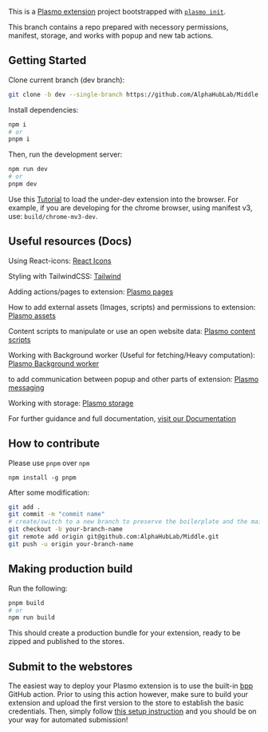 This is a [Plasmo extension](https://docs.plasmo.com/) project bootstrapped with [`plasmo init`](https://www.npmjs.com/package/plasmo).


This branch contains a repo prepared with necessory permissions, manifest, storage, and works with popup and new tab actions.


## Getting Started

Clone current branch (dev branch):

```bash
git clone -b dev --single-branch https://github.com/AlphaHubLab/Middle.git
```

Install dependencies:

```bash
npm i
# or
pnpm i
```

Then, run the development server:

```bash
npm run dev
# or
pnpm dev
```

Use this [Tutorial](https://docs.plasmo.com/framework#loading-the-extension-in-chrome/) to load the under-dev extension into the browser. For example, if you are developing for the chrome browser, using manifest v3, use: `build/chrome-mv3-dev`.

## Useful resources (Docs)

Using React-icons:
[React Icons](https://react-icons.github.io/react-icons/)

Styling with TailwindCSS:
[Tailwind](https://tailwindcss.com/)

Adding actions/pages to extension:
[Plasmo pages](https://docs.plasmo.com/framework/ext-pages)

How to add external assets (Images, scripts) and permissions to extension:
[Plasmo assets](https://docs.plasmo.com/framework/assets)

Content scripts to manipulate or use an open website data:
[Plasmo content scripts](https://docs.plasmo.com/framework/content-scripts)

Working with Background worker (Useful for fetching/Heavy computation):
[Plasmo Background worker](https://docs.plasmo.com/framework/background-service-worker)

to add communication between popup and other parts of extension:
[Plasmo messaging](https://docs.plasmo.com/framework/messaging)

Working with storage:
[Plasmo storage](https://docs.plasmo.com/framework/storage)

For further guidance and full documentation, [visit our Documentation](https://docs.plasmo.com/)

## How to contribute

Please use `pnpm` over `npm`

```
npm install -g pnpm
```

After some modification:

```bash
git add .
git commit -m "commit name"
# create/switch to a new branch to preserve the boilerplate and the main branch.
git checkout -b your-branch-name
git remote add origin git@github.com:AlphaHubLab/Middle.git
git push -u origin your-branch-name
```

## Making production build

Run the following:

```bash
pnpm build
# or
npm run build
```

This should create a production bundle for your extension, ready to be zipped and published to the stores.

## Submit to the webstores

The easiest way to deploy your Plasmo extension is to use the built-in [bpp](https://bpp.browser.market) GitHub action. Prior to using this action however, make sure to build your extension and upload the first version to the store to establish the basic credentials. Then, simply follow [this setup instruction](https://docs.plasmo.com/framework/workflows/submit) and you should be on your way for automated submission!
